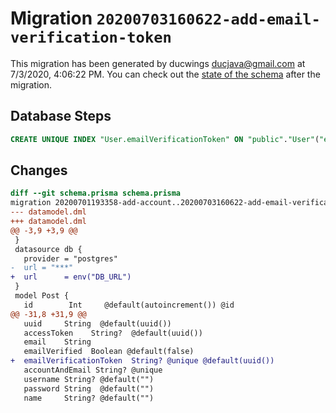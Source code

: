# Migration `20200703160622-add-email-verification-token`

This migration has been generated by ducwings <ducjava@gmail.com> at 7/3/2020, 4:06:22 PM.
You can check out the [state of the schema](./schema.prisma) after the migration.

## Database Steps

```sql
CREATE UNIQUE INDEX "User.emailVerificationToken" ON "public"."User"("emailVerificationToken")
```

## Changes

```diff
diff --git schema.prisma schema.prisma
migration 20200701193358-add-account..20200703160622-add-email-verification-token
--- datamodel.dml
+++ datamodel.dml
@@ -3,9 +3,9 @@
 }
 datasource db {
   provider = "postgres"
-  url = "***"
+  url      = env("DB_URL")
 }
 model Post {
   id        Int     @default(autoincrement()) @id
@@ -31,8 +31,9 @@
   uuid     String  @default(uuid())
   accessToken    String?  @default(uuid())
   email    String
   emailVerified  Boolean @default(false)
+  emailVerificationToken  String? @unique @default(uuid())
   accountAndEmail String? @unique
   username String? @default("")
   password String  @default("")
   name     String? @default("")
```


